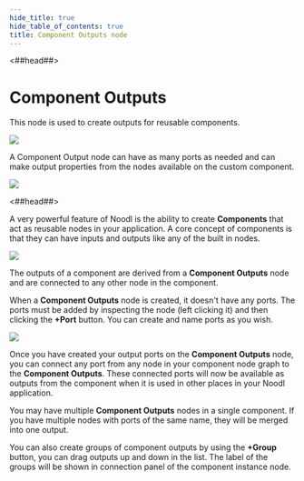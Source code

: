 ```yaml
---
hide_title: true
hide_table_of_contents: true
title: Component Outputs node
---
```


<##head##>

# Component Outputs

This node is used to create outputs for reusable components.

<div className="ndl-image-with-background l">

![](/nodes/component-utilities/component-outputs/co_node1.png)

</div>

A <span className="ndl-node">Component Output</span> node can have as many ports as needed and can make output properties from the nodes available on the custom component.

<div className="ndl-image-with-background l">

![](/nodes/component-utilities/component-outputs/co_node2.png)

</div>

<##head##>

A very powerful feature of Noodl is the ability to create **Components** that act as reusable nodes in your application. A core concept of components is that they can have inputs and outputs like any of the built in nodes.

<div className="ndl-image-with-background">

![](/nodes/component-utilities/component-outputs/component-outputs.png)

</div>

The outputs of a component are derived from a **Component Outputs** node and are
connected to any other node in the component.

When a **Component Outputs** node is created, it doesn't have any ports. The ports must be added by inspecting the node (left clicking it) and then clicking the **+Port** button.
You can create and name ports as you wish.

<div className="ndl-image-with-background">

![](/nodes/component-utilities/component-outputs/component-output-ports.png)

</div>

Once you have created your output ports on the **Component Outputs** node, you can connect any port from any node in your component node graph to the **Component Outputs**. These connected ports will now be available as outputs from the component when it is used in other places in your Noodl application.

You may have multiple **Component Outputs** nodes in a single component. If you have multiple nodes with
ports of the same name, they will be merged into one output.

You can also create groups of component outputs by using the **+Group** button, you can drag outputs up and down in the list. The label of the groups will be shown in connection panel of the component instance node.
